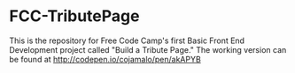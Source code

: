 # FCC-TributePage
This is the repository for Free Code Camp's first Basic Front End Development project called "Build a Tribute Page." The working version can be found at http://codepen.io/cojamalo/pen/akAPYB
